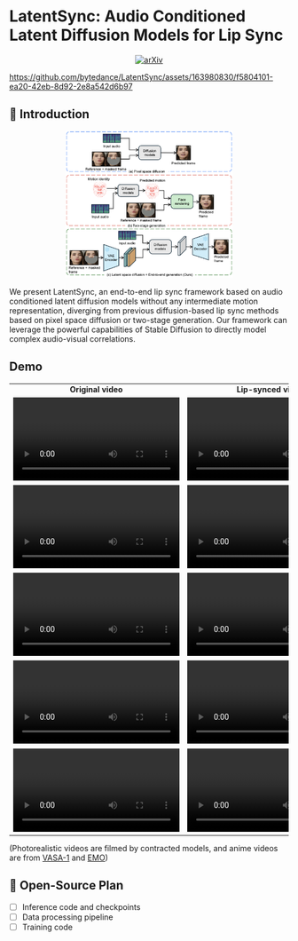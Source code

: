 # LatentSync: Audio Conditioned Latent Diffusion Models for Lip Sync

<div align="center">

[![arXiv](https://img.shields.io/badge/arXiv_paper-2412.09262-b31b1b)](https://arxiv.org/abs/2412.09262)

</div>

https://github.com/bytedance/LatentSync/assets/163980830/f5804101-ea20-42eb-8d92-2e8a542d6b97

## 📖 Introduction

<p align="center">
<img src="assets/frameworks_comparison.png" width=60%>
<p>

We present LatentSync, an end-to-end lip sync framework based on audio conditioned latent diffusion models without any intermediate motion representation, diverging from previous diffusion-based lip sync methods based on pixel space diffusion or two-stage generation. Our framework can leverage the powerful capabilities of Stable Diffusion to directly model complex audio-visual correlations.

## Demo

<table class="center">
  <tr style="font-weight: bolder;text-align:center;">
        <td width="50%"><b>Original video</b></td>
        <td width="50%"><b>Lip-synced video</b></td>
  </tr>
  <tr>
    <td>
      <video src=https://github.com/user-attachments/assets/03e95555-39c5-4e46-8df3-69d24a95c84e controls preload></video>
    </td>
    <td>
      <video src=https://github.com/user-attachments/assets/122f7678-cc13-46f6-890b-c50a198548df controls preload></video>
    </td>
  </tr>
  <tr>
    <td>
      <video src=https://github.com/user-attachments/assets/f5804101-ea20-42eb-8d92-2e8a542d6b97 controls preload></video>
    </td>
    <td>
      <video src=https://github.com/user-attachments/assets/e701cebd-12b6-4751-97cb-6b45e6c0036a controls preload></video>
    </td>
  </tr>
  <tr>
    <td>
      <video src=https://github.com/user-attachments/assets/b7da5495-a02b-4efe-86bf-df56246725f0 controls preload></video>
    </td>
    <td>
      <video src=https://github.com/user-attachments/assets/99fcf7e7-2db7-488b-93de-c6ed78203a6d controls preload></video>
    </td>
  </tr>
  <tr>
    <td width=300px>
      <video src=https://github.com/user-attachments/assets/d08287ad-48c1-4bc3-8c8f-a333cf57f5fa controls preload></video>
    </td>
    <td width=300px>
      <video src=https://github.com/user-attachments/assets/872525ef-bac4-44d1-9ecf-d51928b3aaf5 controls preload></video>
    </td>
  </tr>
  <tr>
    <td>
      <video src=https://github.com/user-attachments/assets/3732d784-e86f-43e3-964a-eb5a01a55e78 controls preload></video>
    </td>
    <td>
      <video src=https://github.com/user-attachments/assets/03540ae6-e75d-4314-aaaa-bdc886ecc466 controls preload></video>
    </td>
  </tr>
</table>

(Photorealistic videos are filmed by contracted models, and anime videos are from [VASA-1](https://www.microsoft.com/en-us/research/project/vasa-1/) and [EMO](https://humanaigc.github.io/emote-portrait-alive/))

## 📑 Open-Source Plan

- [ ] Inference code and checkpoints
- [ ] Data processing pipeline
- [ ] Training code
